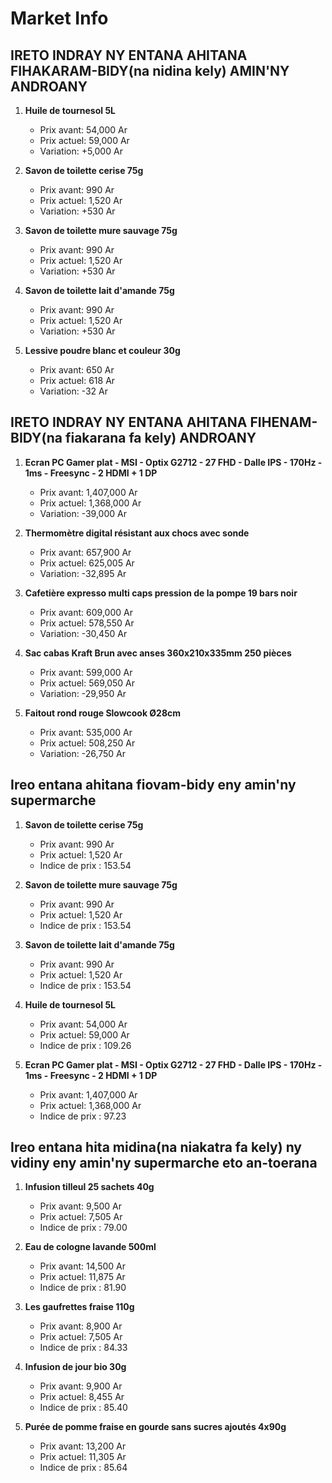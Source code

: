 # Market Info

## IRETO INDRAY NY ENTANA AHITANA FIHAKARAM-BIDY(na nidina kely) AMIN'NY ANDROANY

1. **Huile de tournesol 5L**
   - Prix avant: 54,000 Ar
   - Prix actuel: 59,000 Ar
   - Variation: +5,000 Ar

2. **Savon de toilette cerise 75g**
   - Prix avant: 990 Ar
   - Prix actuel: 1,520 Ar
   - Variation: +530 Ar

3. **Savon de toilette mure sauvage 75g**
   - Prix avant: 990 Ar
   - Prix actuel: 1,520 Ar
   - Variation: +530 Ar

4. **Savon de toilette lait d'amande 75g**
   - Prix avant: 990 Ar
   - Prix actuel: 1,520 Ar
   - Variation: +530 Ar

5. **Lessive poudre blanc et couleur 30g**
   - Prix avant: 650 Ar
   - Prix actuel: 618 Ar
   - Variation: -32 Ar

## IRETO INDRAY NY ENTANA AHITANA FIHENAM-BIDY(na fiakarana fa kely) ANDROANY

1. **Ecran PC Gamer plat - MSI - Optix G2712 - 27 FHD - Dalle IPS - 170Hz - 1ms - Freesync - 2 HDMI + 1 DP**
   - Prix avant: 1,407,000 Ar
   - Prix actuel: 1,368,000 Ar
   - Variation: -39,000 Ar

2. **Thermomètre digital résistant aux chocs avec sonde**
   - Prix avant: 657,900 Ar
   - Prix actuel: 625,005 Ar
   - Variation: -32,895 Ar

3. **Cafetière expresso multi caps pression de la pompe 19 bars noir**
   - Prix avant: 609,000 Ar
   - Prix actuel: 578,550 Ar
   - Variation: -30,450 Ar

4. **Sac cabas Kraft Brun avec anses 360x210x335mm 250 pièces**
   - Prix avant: 599,000 Ar
   - Prix actuel: 569,050 Ar
   - Variation: -29,950 Ar

5. **Faitout rond rouge Slowcook Ø28cm**
   - Prix avant: 535,000 Ar
   - Prix actuel: 508,250 Ar
   - Variation: -26,750 Ar

## Ireo entana ahitana fiovam-bidy eny amin'ny supermarche

1. **Savon de toilette cerise 75g**
   - Prix avant: 990 Ar
   - Prix actuel: 1,520 Ar
   - Indice de prix : 153.54

2. **Savon de toilette mure sauvage 75g**
   - Prix avant: 990 Ar
   - Prix actuel: 1,520 Ar
   - Indice de prix : 153.54

3. **Savon de toilette lait d'amande 75g**
   - Prix avant: 990 Ar
   - Prix actuel: 1,520 Ar
   - Indice de prix : 153.54

4. **Huile de tournesol 5L**
   - Prix avant: 54,000 Ar
   - Prix actuel: 59,000 Ar
   - Indice de prix : 109.26

5. **Ecran PC Gamer plat - MSI - Optix G2712 - 27 FHD - Dalle IPS - 170Hz - 1ms - Freesync - 2 HDMI + 1 DP**
   - Prix avant: 1,407,000 Ar
   - Prix actuel: 1,368,000 Ar
   - Indice de prix : 97.23

## Ireo entana hita midina(na niakatra fa kely) ny vidiny eny amin'ny supermarche eto an-toerana

1. **Infusion tilleul 25 sachets 40g**
   - Prix avant: 9,500 Ar
   - Prix actuel: 7,505 Ar
   - Indice de prix : 79.00

2. **Eau de cologne lavande 500ml**
   - Prix avant: 14,500 Ar
   - Prix actuel: 11,875 Ar
   - Indice de prix : 81.90

3. **Les gaufrettes fraise 110g**
   - Prix avant: 8,900 Ar
   - Prix actuel: 7,505 Ar
   - Indice de prix : 84.33

4. **Infusion de jour bio 30g**
   - Prix avant: 9,900 Ar
   - Prix actuel: 8,455 Ar
   - Indice de prix : 85.40

5. **Purée de pomme fraise en gourde sans sucres ajoutés 4x90g**
   - Prix avant: 13,200 Ar
   - Prix actuel: 11,305 Ar
   - Indice de prix : 85.64

